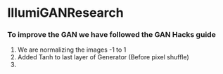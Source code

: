 # IllumiGANResearch

### To improve the GAN we have followed the GAN Hacks guide

1. We are normalizing the images -1 to 1
2. Added Tanh to last layer of Generator (Before pixel shuffle)
3.



